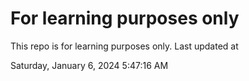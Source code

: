 # For learning purposes only
This repo is for learning purposes only.
Last updated at

Saturday, January 6, 2024 5:47:16 AM

